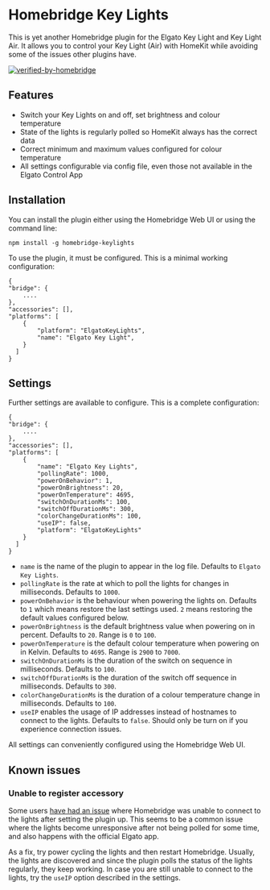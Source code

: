 
# Homebridge Key Lights

This is yet another Homebridge plugin for the Elgato Key Light and Key Light Air. It allows you to control your Key Light (Air) with HomeKit while avoiding some of the issues other plugins have.

[![verified-by-homebridge](https://badgen.net/badge/homebridge/verified/purple)](https://github.com/homebridge/homebridge/wiki/Verified-Plugins)

## Features

- Switch your Key Lights on and off, set brightness and colour temperature
- State of the lights is regularly polled so HomeKit always has the correct data
- Correct minimum and maximum values configured for colour temperature 
- All settings configurable via config file, even those not available in the Elgato Control App 

## Installation
You can install the plugin either using the Homebridge Web UI or using the command line:

    npm install -g homebridge-keylights

To use the plugin, it must be configured. This is a minimal working configuration:

    {
    "bridge": {
        ....
    },
    "accessories": [],
    "platforms": [
        {
            "platform": "ElgatoKeyLights",
            "name": "Elgato Key Light",
        }
      ]
    }

## Settings

Further settings are available to configure. This is a complete configuration:

    {
    "bridge": {
        ....
    },
    "accessories": [],
    "platforms": [
        {
            "name": "Elgato Key Lights",
            "pollingRate": 1000,
            "powerOnBehavior": 1,
            "powerOnBrightness": 20,
            "powerOnTemperature": 4695,
            "switchOnDurationMs": 100,
            "switchOffDurationMs": 300,
            "colorChangeDurationMs": 100,
            "useIP": false,
            "platform": "ElgatoKeyLights"
        }
      ]
    }

- `name` is the name of the plugin to appear in the log file. Defaults to `Elgato Key Lights`.
- `pollingRate` is the rate at which to poll the lights for changes in milliseconds. Defaults to `1000`.
- `powerOnBehavior` is the behaviour when powering the lights on. Defaults to `1` which means restore the last settings used. `2` means restoring the default values configured below.
- `powerOnBrightness` is the default brightness value when powering on in percent. Defaults to `20`. Range is `0` to `100`.
- `powerOnTemperature` is the default colour temperature when powering on in Kelvin. Defaults to `4695`. Range is `2900` to `7000`.
- `switchOnDurationMs` is the duration of the switch on sequence in milliseconds. Defaults to `100`.
- `switchOffDurationMs` is the duration of the switch off sequence in milliseconds. Defaults to `300`.
- `colorChangeDurationMs` is the duration of a colour temperature change in milliseconds. Defaults to `100`.
- `useIP` enables the usage of IP addresses instead of hostnames to connect to the lights. Defaults to `false`. Should only be turn on if you experience connection issues.

All settings can conveniently configured using the Homebridge Web UI.

## Known issues

### Unable to register accessory

Some users [have had an issue](https://github.com/derjayjay/homebridge-keylights/issues/1) where Homebridge was unable to connect to the lights after setting the plugin up. This seems to be a common issue where the lights become unresponsive after not being polled for some time, and also happens with the official Elgato app.

As a fix, try power cycling the lights and then restart Homebridge. Usually, the lights are discovered and since the plugin polls the status of the lights regularly, they keep working. In case you are still unable to connect to the lights, try the `useIP` option described in the settings.
